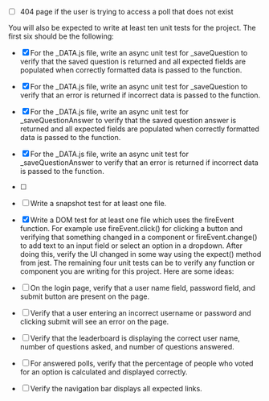 - [ ] 404 page if the user is trying to access a poll that does not exist

You will also be expected to write at least ten unit tests for the project. The first six should be the following:

- [x] For the \_DATA.js file, write an async unit test for \_saveQuestion to verify that the saved question is returned and all expected fields are populated when correctly formatted data is passed to the function.
- [x] For the \_DATA.js file, write an async unit test for \_saveQuestion to verify that an error is returned if incorrect data is passed to the function.
- [x] For the \_DATA.js file, write an async unit test for \_saveQuestionAnswer to verify that the saved question answer is returned and all expected fields are populated when correctly formatted data is passed to the function.
- [x] For the \_DATA.js file, write an async unit test for \_saveQuestionAnswer to verify that an error is returned if incorrect data is passed to the function.
- [ ]
- [ ] Write a snapshot test for at least one file.
- [x] Write a DOM test for at least one file which uses the fireEvent function. For example use fireEvent.click() for clicking a button and verifying that something changed in a component or fireEvent.change() to add text to an input field or select an option in a dropdown. After doing this, verify the UI changed in some way using the expect() method from jest.
      The remaining four unit tests can be to verify any function or component you are writing for this project. Here are some ideas:

- [ ] On the login page, verify that a user name field, password field, and submit button are present on the page.
- [ ] Verify that a user entering an incorrect username or password and clicking submit will see an error on the page.
- [ ] Verify that the leaderboard is displaying the correct user name, number of questions asked, and number of questions answered.
- [ ] For answered polls, verify that the percentage of people who voted for an option is calculated and displayed correctly.
- [ ] Verify the navigation bar displays all expected links.
